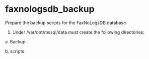 # faxnologsdb_backup
Prepare the backup scripts for the FaxNoLogsDB database

1. Under /var/opt/mssql/data must create the following directories:
  
a. Backup

b. scripts
